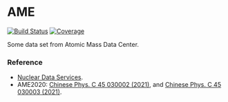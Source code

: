 # AME

[![Build Status](https://github.com/0382/AME.jl/actions/workflows/CI.yml/badge.svg?branch=main)](https://github.com/0382/AME.jl/actions/workflows/CI.yml?query=branch%3Amain)
[![Coverage](https://codecov.io/gh/0382/AME.jl/branch/main/graph/badge.svg)](https://codecov.io/gh/0382/AME.jl)

Some data set from Atomic Mass Data Center.

### Reference

- [Nuclear Data Services](https://www-nds.iaea.org/amdc/).
- AME2020: [Chinese Phys. C 45 030002 (2021)](https://iopscience.iop.org/article/10.1088/1674-1137/abddb0), and [Chinese Phys. C 45 030003 (2021)](https://iopscience.iop.org/article/10.1088/1674-1137/abddaf).